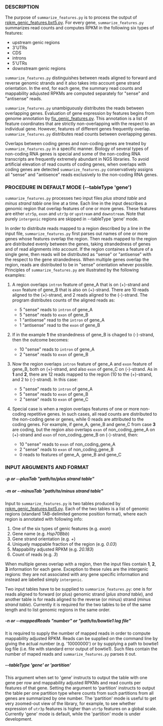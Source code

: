 ### DESCRIPTION

The purpose of `summarize_features.py` is to process the output of
[rpkm_genic_features.bxt5.py](https://github.com/getopt/EXPRESSION_BY_FEATURE/blob/master/doc/rpkm_genic_features.bxt5.md).
For every gene, `summarize_features.py` summarizes read counts and computes
RPKM in the following six types of features:

 - upstream genic regions
 - 3'UTRs
 - CDS
 - introns
 - 5'UTRs
 - downstream genic regions

`summarize_features.py` distinguishes between reads aligned to forward and
reverse genomic strands and it also takes into account gene strand orientation.
In the end, for each gene, the summary read counts and mappability adujusted
RPKMs are computed separately for "sense" and "antisense" reads.

`summarize_features.py` unambiguously distributes the reads between
overlapping genes. Evaluation of gene expression by features begins from genome
annotation by
[fix_genic_features.py](https://github.com/getopt/EXPRESSION_BY_FEATURE/blob/master/doc/fix_genic_features.md).
This annotation is a list of feature coordinates that are strictly
non-overlapping with the respect to an individual gene. However, features of
different genes frequently overlap. `summarize_features.py` distributes read
counts between overlapping genes.

Overlaps between coding genes and non-coding genes are treated by
`summarize_features.py` in a specific manner. Biology of several types of
non-coding RNA genes is special and some of the non-coding RNA transcripts are
frequently extremely abundant in NGS libraries. To avoid artificial elevation
of read counts of coding genes, when overlaps with coding genes are detected
`summarize_features.py` conservatively assigns all "sense" and "antisence"
reads exclusively to the non-coding RNA genes.


### PROCEDURE IN DEFAULT MODE (--tableType 'gene')

`summarize_features.py` processes two input files *plus strand table* and
*minus strand table* one line at a time. Each line in the input describes a
genomic region that overlap features of one or more genes. These features are
either `utr5p`, `exon` and `utr3p` or `upstream` and `downstream`. Note that
purely `intergenic` regions are skipped in --tableType 'gene' mode.

In order to distribute reads mapped to a region described by a line in the
input file, `summarize_features.py` first parses out names of one or more genes
whose features overlap the region. Then reads mapped to the region are
distributed evenly between the genes, taking strandedness of genes and
of read alignments into account. If the region containes a feature of a single
gene, then reads will be distributed as "sense" or "antisense" with the respect
to the gene strandedness. When multiple genes overlap the region, reads are
distributed to be in "sense" orientation whever possible. Principles of
`summarize_features.py` are illustrated by the following examples:

1. A region overlaps `intron` feature of gene_A that is on (+)-strand and
   `exon` feature of gene_B that is also on (+)-strand. There are 10 reads aligned
   to the (+)-strand, and 2 reads aligned to the (-)-strand. The program
   distributes counts of the aligned reads as:

    - 5 "sense" reads to `intron` of gene_A
    - 5 "sense" reads to `exon` of gene_B
    - 1 "antisense" read to the `intron` of gene_A
    - 1 "antisense" read to the `exon` of gene_B

2. If in the example **1** the strandedness of gene_B is chaged to (-)-strand,
   then the outcome becomes:

    - 10 "sense" reads to `intron` of gene_A
    - 2  "sense" reads to `exon` of gene_B  

3. Now the region overlaps `intron` feature of gene_A and `exon` feature of
   gene_B, both on (+)-strand, and also `exon` of gene_C on (-)-strand. As in
   **1** and **2**, there are 12 reads mapped to the region (10 to the (+)-strand,
   and 2 to (-)-strand). In this case:
    
    - 5 "sense" reads to `intron` of gene_A
    - 5 "sense" reads to `exon` of gene_B
    - 2 "sense" reads to `exon` of gene_C

4. Special case is when a region overlaps features of one or more non-coding
   repetitive genes. In such cases, all read counts are distributed to the
   non-coding gene or genes, while 0 reads are attributed to the coding genes. For
   example, if gene_A, gene_B and gene_C from case **3** are coding, but the
   region also overlaps `exon` of non_coding_gene_A on (+)-strand and `exon` of
   non_coding_gene_B on (-)-strand, then:
    
    - 10 "sense" reads to `exon` of non_coding_gene_A
    - 2 "sense" reads to `exon` of non_coding_gene_B
    - 0 reads to features of gene_A, gene_B and gene_C


### INPUT ARGUMENTS AND FORMAT 

##### -p or --plusTab "path/to/plus strand table" 
##### -m or --minusTab "path/to/minus strand table"

Input to `summarize_features.py` is two tables produced by
[rpkm_genic_features.bxt5.py](https://github.com/getopt/EXPRESSION_BY_FEATURE/blob/master/doc/rpkm_genic_features.bxt5.md).
Each of the two tables is a list of genomic regions (standard
TAB-delimited genome position format), where each region is annotated with
following info:

1. One of the six types of genic features (e.g. *exon*)
2. Gene name (e.g. *Hsp70Bbb*) 
3. Gene strand orientation (e.g. *+*)
4. Uniquely mappable fraction of the region (e.g. *0.03*)
5. Mappability adjusted RPKM (e.g. *20.183*)
6. Count of reads (e.g. *3*)

When multiple genes overlap with a region, then the input files contain **1**,
**2**, **3** information for each gene. Exception to these rules are the
intergenic regions: they are not associated with any gene specific information
and instead are labelled simply `intergenic`.

Two input tables have to be supplied to `summarize_features.py`: one is for
reads aligned to forward (or plus) genomic strand (*plus strand table*), and
another table is for reads aligned to the reverse (or minus) strand (*minus
strand table*). Currently it is required for the two tables to be of the same
length and to list genomic regions in the same order.

##### -n or --mappedReads "number" *or* "path/to/bowtie1 log file"

It is required to supply the number of mapped reads in order to compute
mappability adjusted RPKM.  Reads can be supplied on the command line by giving
the actual number (e.g.  '10000000') or by supplying a path to bowtie1 log file
(i.e. file with standard error output of bowtie1). Such files contain the
number of maped reads and `summarize_features.py` parses it out.

##### --tableType 'gene' or 'partition'

This argument when set to 'gene' instructs to output the table with one gene
per row and mappability adjusted RPKMs and read counts per features of that
gene. Setting the argument to 'partition' instructs to output the table per one
partition type where counts from such partitions from all genes are
summarized by one number. The 'partition' mode is useful to get very zoomed-out
view of the library, for example, to see whether expression of `utr3p` features
is higher than `utr5p` features on a global scale. Currently 'gene' mode is
default, while the 'partition' mode is under development. 

